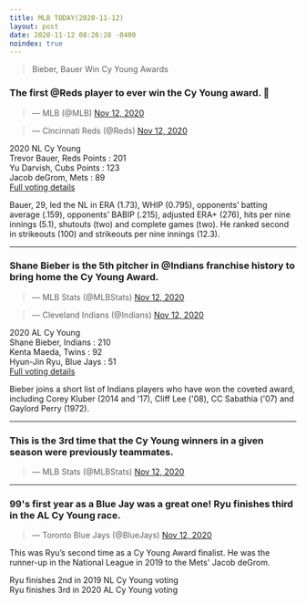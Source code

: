 ```yaml
---
title: MLB TODAY(2020-11-12)
layout: post
date: 2020-11-12 08:26:28 -0400
noindex: true
---
```


> Bieber, Bauer Win Cy Young Awards

### The first @Reds player to ever win the Cy Young award. 👀

<script async src="//platform.twitter.com/widgets.js" charset="utf-8"></script>
<blockquote class="twitter-tweet" data-lang="en">
  &mdash; MLB (@MLB)
  <a href="https://twitter.com/MLB/status/1326674343804473346">Nov 12, 2020</a>
</blockquote>

<script async src="//platform.twitter.com/widgets.js" charset="utf-8"></script>
<blockquote class="twitter-tweet" data-lang="en">
  &mdash; Cincinnati Reds (@Reds)
  <a href="https://twitter.com/Reds/status/1326673437755105280">Nov 12, 2020</a>
</blockquote>

2020 NL Cy Young   
Trevor Bauer, Reds Points : 201   
Yu Darvish, Cubs Points : 123   
Jacob deGrom, Mets : 89   
[Full voting details](https://bbwaa.com/20-nl-cy/)

Bauer, 29, led the NL in ERA (1.73), WHIP (0.795), opponents’ batting average (.159), opponents’ BABIP (.215), adjusted ERA+ (276), hits per nine innings (5.1), shutouts (two) and complete games (two). He ranked second in strikeouts (100) and strikeouts per nine innings (12.3).

---

### Shane Bieber is the 5th pitcher in @Indians franchise history to bring home the Cy Young Award.

<script async src="//platform.twitter.com/widgets.js" charset="utf-8"></script>
<blockquote class="twitter-tweet" data-lang="en">
  &mdash; MLB Stats (@MLBStats)
  <a href="https://twitter.com/MLBStats/status/1326666455887147008">Nov 12, 2020</a>
</blockquote>

<script async src="//platform.twitter.com/widgets.js" charset="utf-8"></script>
<blockquote class="twitter-tweet" data-lang="en">
  &mdash; Cleveland Indians (@Indians)
  <a href="https://twitter.com/Indians/status/1326669711132790784">Nov 12, 2020</a>
</blockquote>

2020 AL Cy Young   
Shane Bieber, Indians : 210   
Kenta Maeda, Twins : 92   
Hyun-Jin Ryu, Blue Jays : 51   
[Full voting details](https://bbwaa.com/20-al-cy/)

Bieber joins a short list of Indians players who have won the coveted award, including Corey Kluber (2014 and '17), Cliff Lee ('08), CC Sabathia ('07) and Gaylord Perry (1972).

---

### This is the 3rd time that the Cy Young winners in a given season were previously teammates.

<script async src="//platform.twitter.com/widgets.js" charset="utf-8"></script>
<blockquote class="twitter-tweet" data-lang="en">
  &mdash; MLB Stats (@MLBStats)
  <a href="https://twitter.com/MLBStats/status/1326675732408406016">Nov 12, 2020</a>
</blockquote>

---

### 99's first year as a Blue Jay was a great one! Ryu finishes third in the AL Cy Young race.

<script async src="//platform.twitter.com/widgets.js" charset="utf-8"></script>
<blockquote class="twitter-tweet" data-lang="en">
  &mdash; Toronto Blue Jays (@BlueJays)
  <a href="https://twitter.com/BlueJays/status/1326665638996226048">Nov 12, 2020</a>
</blockquote>

This was Ryu’s second time as a Cy Young Award finalist. He was the runner-up in the National League in 2019 to the Mets' Jacob deGrom.

Ryu finishes 2nd in 2019 NL Cy Young voting  
Ryu finishes 3rd in 2020 AL Cy Young voting
